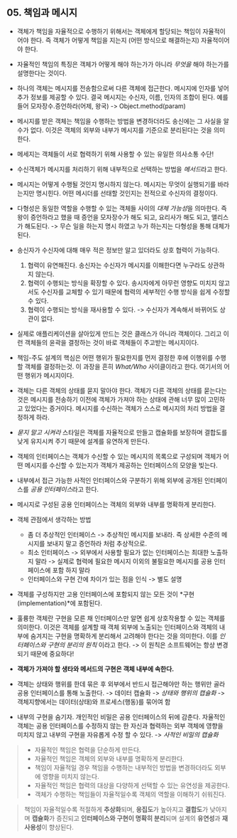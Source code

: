 ## 05. 책임과 메시지

* 객체가 책임을 자율적으로 수행하기 위해서는 객체에게 할당되는 책임이 자율적이어야 한다. 즉 객체가 어떻게 책임을 지는지 (어떤 방식으로 해결하는지) 자율적이어야 한다.


* 자율적인 책임의 특징은 객체가 어떻게 해야 하는가가 아니라 *무엇을* 해야 하는가를 설명한다는 것이다.


* 하나의 객체는 메시지를 전송함으로써 다른 객체에 접근한다. 메시지에 인자를 넣어 추가 정보를 제공할 수 있다.  결국 메시지는 수신자, 이름, 인자의 조합이 된다.
  예를들어  모자장수.증언하라(어제, 왕국) -> Object.method(param)


* 메시지를 받은 객체는 책임을 수행하는 방법을 변경하더라도 송신에는 그 사실을 알 수가 없다. 이것은 객체의 외부와 내부가 메시지를 기준으로 분리된다는 것을 의미한다.

* 메세지는 객체들이 서로 협력하기 위해 사용할 수 있는 유일한 의사소통 수단!


* 수신객체가 메시지를 처리하기 위해 내부적으로 선택하는 방법을 *메서드*라고 한다.


* 메시지는 어떻게 수행될 것인지 명시하지 않는다. 메시지는 무엇이 실행되기를 바라는지만 명시힌다. 어떤 메시더를 선태할 것인지는 전적으로 수신자의 결정이다.


* 다형성은 동일한 역할을 수행할 수 있는 객체들 사이의 *대체 가능성*을 의마한다. 즉 왕이 증언하라고 했을 때 증언을 모자장수가 해도 되고, 요리사가 해도 되고, 앨리스가 해도된다. -> 무슨 일을 하는지 명시 하였고 누가 하는지는 다형성을 통해 대체가 된다.


* 송신자가 수신자에 대해 매우 적은 정보만 알고 있더라도 상호 협력이 가능하다.
    1. 협력이 유연해진다. 송신자는 수신자가 메시지를 이해한다면 누구라도 상관하지 않는다.
    2. 협력이 수행되는 방식을 확장할 수 있다. 송시자에게 아무런 영향도 미치지 않고서도 수신자를 교체할 수 있기 때문에 협력의 세부적인 수행 방식을 쉽게 수정할 수 있다.
    3. 협력이 수행되는 방식을 재사용할 수 있다. -> 수신자가 계속해서 바뀌어도 상관이 없다.


* 실제로 애플리케이션을 살아있게 만드는 것은 클래스가 아니라 객체이다. 그리고 이런 객체들의 윤곽을 결정하는 것이 바로 객체들이 주고받는 메시지이다.


* 책임-주도 설계의 핵심은 어떤 행위가 필요한지를 먼저 결정한 후에 이행위를 수행할 객체를 결정하는것. 이 과장을 흔히 *What/Who* 사이클이라고 한다.
  여기서의 어떤 행위가 메시지이다.


* 객체는 다른 객체의 상태를 묻지 말아야 한다. 객체가 다른 객체의 상태를 묻는다는 것은 메시지를 전송하기 이전에 객체가 가져야 하는 상태에 관해 너무 많이 고민하고 있었다는 증거이다. 메시지를 수신하는 객체가 스스로 메시지의 처리 방법을 결정하게 하라.


* *묻지 말고 시켜라* 스타일은 객체를 자율적으로 만들고 캡슐화를 보장하며 결합도를 낮게 유지시켜 주기 때문에 설계를 유연하게 만든다.


* 객체의 인터페이스는 객체가 수신할 수 있는 메시지의 목록으로 구성되며 객체가 어떤 메시지를 수신할 수 있는지가 객체가 제공하는 인터페이스의 모양을 빚는다.


* 내부에서 접근 가능한 사적인 인터페이스와 구분하기 위해 외부에 공개된 인터페이스를 *공용 인터페이스*라고 한다.


* 메시지로 구성된 공용 인터페이스는 객체의 외부와 내부를 명확하게 분리한다.


* 객체 관점에서 생각하는 방법
    * 좀 더 추상적인 인터페이스 -> 추상적인 메시지를 보내라. 즉 상세한 수준의 메시지를 보내지 말고 증언하라 처럼 추상적으로.
    *  최소 인터페이스 -> 외부에서 사용할 필요가 없는 인터페이스는 최대한 노출하지 말라 -> 실제로 협력에 필요한 메시지 이외의 불필요한 메시지를 공용 인터페이스에 포함 하지 말라
    * 인터페이스와 구현 간에 차이가 있는 점을 인식 ->  별도 설명


* 객체를 구성하지만 고용 인터페이스에 포함되지 않는 모든 것이 *구현(implementation)*에 포함된다.


* 훌륭한 객체란 구현을 모른 채 인터페이스만 알면 쉽게 상호작용할 수 있는 객체를 의미한다. 이것은 객체를 설계할 때 객체 외부에 노출되는 인터페이스와 객체의 내부에 숨겨지는 구현을 명확하게 분리해서 고려해야 한다는 것을 의미한다. 이를 *인터페이스와 구현의 분리의 원칙* 이라고 한다. -> 이 원칙은 소프트웨어는 항상 변경되기 때문에 중요하다!


* **객체가 가져야 할 생타와 메서드의 구현은 객체 내부에 속한다.**


* 객체는 상태와 행위를 한데 묶은 후 외부에서 반드시 접근해야만 하는 행위만 골라 공용 인터페이스를 통해 노출한다. -> 데이터 캡슐화 -> *상태와 행위의 캡슐화* -> 객체지향에서는 데이터(상태)와 프로세스(행동)를 묶어여 함


* 내부의 구현을 숨기자. 개인적인 비밀은 공용 인터페이스의 뒤에 감춘다. 자율적인 객체는 공용 인터페이스를 수정하지 않는 한 자신과 협력하는 외부 객체에 영향을 미치지 않고 내부의 구현을 자유롭게 수정 할 수 있다. -> *사적인 비밀의 캡슐화*


> * 자율적인 책임은 협력을 단순하게 만든다.
> * 자율적인 책임은 객체의 외부와 내부를 명확하게 분리한다.
> * 책임이 자율적일 경우 책임을 수행하는 내부적인 방법을 변경하더라도 외부에 영향을 미치지 않는다.
> * 자율적인 책임은 협력의 대상을 다양하게 선택할 수 있는 유연성을 제공한다.
> * 객체가 수행하는 책임들이 자율적일수록 객체의 역할을 이해하기 쉬워진다.

> 책임이 자율적일수록 적절하게 **추상화**되며, **응집도**가 높아지고 **결합도**가 낮아지며 **캡슐화**가 증진되고 **인터페이스와 구현이 명확히 분리**되며 설계의 **유연성**과 **재사용성**이 향상된다.